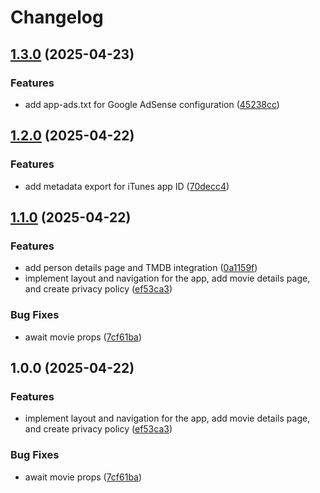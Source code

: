 # Changelog

## [1.3.0](https://github.com/cfoster5/lookforward-site-next/compare/v1.2.0...v1.3.0) (2025-04-23)


### Features

* add app-ads.txt for Google AdSense configuration ([45238cc](https://github.com/cfoster5/lookforward-site-next/commit/45238cc79bec06067f227c08416f369018841354))

## [1.2.0](https://github.com/cfoster5/lookforward-site-next/compare/v1.1.0...v1.2.0) (2025-04-22)


### Features

* add metadata export for iTunes app ID ([70decc4](https://github.com/cfoster5/lookforward-site-next/commit/70decc4278c59fadb9375d27da2e2f4d729a4844))

## [1.1.0](https://github.com/cfoster5/lookforward-site-next/compare/v1.0.0...v1.1.0) (2025-04-22)


### Features

* add person details page and TMDB integration ([0a1159f](https://github.com/cfoster5/lookforward-site-next/commit/0a1159fcbb0c6a046c6bfb04ce16ad244411569d))
* implement layout and navigation for the app, add movie details page, and create privacy policy ([ef53ca3](https://github.com/cfoster5/lookforward-site-next/commit/ef53ca31d6d8e3a508cacb8da9cfff90e951424d))


### Bug Fixes

* await movie props ([7cf61ba](https://github.com/cfoster5/lookforward-site-next/commit/7cf61bac39a60178194b0206e180a2b7c3765d9e))

## 1.0.0 (2025-04-22)


### Features

* implement layout and navigation for the app, add movie details page, and create privacy policy ([ef53ca3](https://github.com/cfoster5/lookforward-site-next/commit/ef53ca31d6d8e3a508cacb8da9cfff90e951424d))


### Bug Fixes

* await movie props ([7cf61ba](https://github.com/cfoster5/lookforward-site-next/commit/7cf61bac39a60178194b0206e180a2b7c3765d9e))
